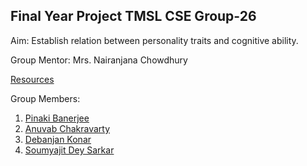 ## Final Year Project TMSL CSE Group-26

Aim: Establish relation between personality traits and cognitive ability. 

Group Mentor: Mrs. Nairanjana Chowdhury

[Resources](https://drive.google.com/drive/u/0/folders/1kyYzn2HnSyKTw66ZcAmA5XLbtThY2Myi)

Group Members:
 1. [Pinaki Banerjee](https://www.linkedin.com/in/pinaki-358083262/)
 2. [Anuvab Chakravarty](https://www.linkedin.com/in/anuvab-chakravarty-001b39233/)
 3. [Debanjan Konar](https://www.linkedin.com/in/debanjan-konar/)
 4. [Soumyajit Dey Sarkar](https://www.linkedin.com/in/soumyajitds/)
